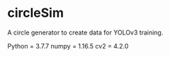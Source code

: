 # circleSim
A circle generator to create data for YOLOv3 training.

Python = 3.7.7
numpy = 1.16.5
cv2 = 4.2.0
